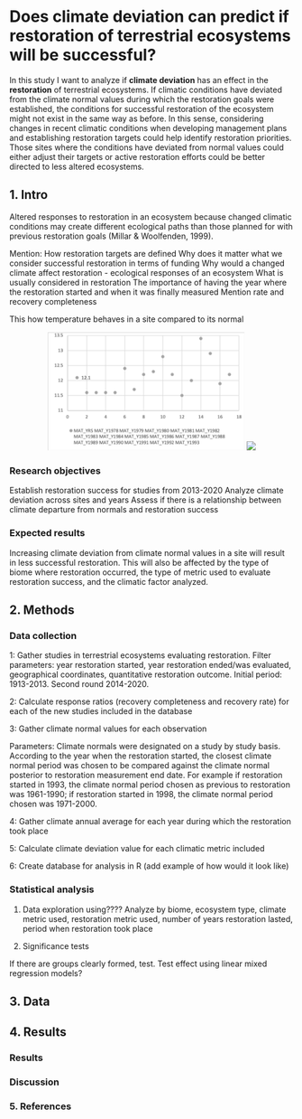# Does climate deviation can predict if restoration of terrestrial ecosystems will be successful? 

In this study I want to analyze if **climate deviation** has an effect in the **restoration** of terrestrial ecosystems.  If climatic conditions have deviated from the climate normal values during which the restoration goals were established, the conditions for successful restoration of the ecosystem might not exist in the same way as before. In this sense, considering changes in recent climatic conditions when developing management plans and establishing restoration targets could help identify restoration priorities. Those sites where the conditions have deviated from normal values could either adjust their targets or active restoration efforts could be better directed to less altered ecosystems. 


## 1. Intro

Altered responses to restoration in an ecosystem because changed climatic conditions may create different ecological paths than those planned for with previous restoration goals (Millar & Woolfenden, 1999).

Mention: 
How restoration targets are defined
Why does it matter what we consider successful restoration in terms of funding 
Why would a changed climate affect restoration - ecological responses of an ecosystem
What is usually considered in restoration
The importance of having the year where the restoration started and when it was finally measured
Mention rate and recovery completeness

This how temperature behaves in a site compared to its normal 

<p align="center">
  <img src="output/test_MAT_github.png" width="350" title="Example of one site">
  <img src="[meta_analysis_climate_restor]/output/test_MAT_github.png" width="350">
</p>




### Research objectives

Establish restoration success for studies from 2013-2020
Analyze climate deviation across sites and years
Assess if there is a relationship between climate departure from normals and restoration success

### Expected results

Increasing climate deviation from climate normal values in a site will result in less successful restoration. This will also be affected by the type of biome 
where restoration occurred, the type of metric used to evaluate restoration success, and the climatic factor analyzed. 

## 2. Methods

### Data collection

1: Gather studies in terrestrial ecosystems evaluating restoration. Filter parameters: year restoration started, year restoration ended/was evaluated, geographical coordinates, quantitative restoration outcome. Initial period: 1913-2013. Second round 2014-2020. 

2: Calculate response ratios (recovery completeness and recovery rate) for each of the new studies included in the database

3: Gather climate normal values for each observation

Parameters: Climate normals were designated on a study by study basis. According to the year when the restoration started, the closest 
climate normal period was chosen to be compared against the climate normal posterior to restoration measurement end date. For example if 
restoration started in 1993, the climate normal period chosen as previous to restoration was 1961-1990; if restoration started in 1998, the 
climate normal period chosen was 1971-2000. 

4: Gather climate annual average for each year during which the restoration took place

5: Calculate climate deviation value for each climatic metric included

6: Create database for analysis in R (add example of how would it look like)

### Statistical analysis

1. Data exploration using???? Analyze by biome, ecosystem type, climate metric used, restoration metric used, number of years restoration lasted, period when restoration took place

2. Significance tests

If there are groups clearly formed, test. Test effect using linear mixed regression models? 

## 3. Data

## 4. Results

### Results

### Discussion

### 5. References




